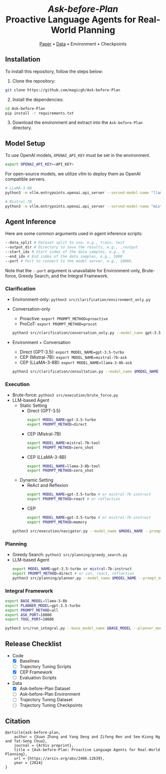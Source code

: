 <h1 align="center">
<em>Ask-before-Plan</em> <br>
Proactive Language Agents for Real-World Planning
</h1>

<p align="center">
  <a href="https://arxiv.org/abs/2406.12639">Paper</a> •
  <a href="https://huggingface.co/datasets/magicgh/Ask-before-Plan">Data</a> •
  Environment •
  Checkpoints
</p>

## Installation
To install this repository, follow the steps below:
1. Clone the repository:
```bash
git clone https://github.com/magicgh/Ask-before-Plan
```
2. Install the dependencies:
```bash
cd Ask-before-Plan
pip install -r requirements.txt
```
3. Download the environment and extract into the `Ask-before-Plan` directory.


## Model Setup
To use OpenAI models, `OPENAI_API_KEY` must be set in the environment.
```bash
export OPENAI_API_KEY=<API_KEY>
```

For open-source models, we utilize vllm to deploy them as OpenAI compatible servers.  
```bash
# LLaMA-3-8B
python3 -m vllm.entrypoints.openai.api_server --served-model-name "llama-3-8b-instruct" --model meta-llama/Meta-Llama-3-8B-Instruct --kv-cache-dtype fp8 --port 10086 --chat-template ./configs/chat_templates/llama-3-chat.jinja
```

```bash
# Mistral-7B
python3 -m vllm.entrypoints.openai.api_server --served-model-name "mistral-7b-instruct" --model mistralai/Mistral-7B-Instruct-v0.2 --kv-cache-dtype fp8 --port 10087 --chat-template ./configs/chat_templates/mistral-instruct.jinja
```  

## Agent Inference
Here are some common arguments used in agent inference scripts:
```bash
--data_split # Dataset split to use, e.g., train, test
--output_dir # Directory to save the results, e.g., ./output
--start_idx # Start index of the data samples, e.g., 0
--end_idx # End index of the data samples, e.g., 1000
--port # Port to connect to the model server, e.g., 10086.
```
Note that the `--port` argument is unavailable for Environment-only, Brute-force, Greedy Search, and the Integral Framework.

### Clarification
* Environment-only: `python3 src/clarification/environment_only.py`
* Conversation-only 
  * Proactive: `export PROMPT_METHOD=proactive`
  * ProCoT: `export PROMPT_METHOD=procot`

  ```bash
  python3 src/clarification/conversation_only.py --model_name gpt-3.5-turbo --prompt_method $PROMPT_METHOD
  ```
* Environment + Conversation
  * Direct (GPT-3.5): `export MODEL_NAME=gpt-3.5-turbo`
  * CEP (Mistral-7B): `export MODEL_NAME=mistral-7b-ask`
  * CEP (LLaMA-3-8B): `export MODEL_NAME=llama-3-8b-ask`
  ```bash
  python3 src/clarification/consultation.py --model_name $MODEL_NAME --prompt_method direct
  ```

### Execution
* Brute-force: `python3 src/execution/brute_force.py`
* LLM-based Agent
  * Static Setting
    * Direct (GPT-3.5)
      ```bash
      export MODEL_NAME=gpt-3.5-turbo
      export PROMPT_METHOD=direct
      ```
    * CEP (Mistral-7B)
      ```bash
      export MODEL_NAME=mistral-7b-tool
      export PROMPT_METHOD=zero_shot
      ```
    * CEP (LLaMA-3-8B)
      ```bash
      export MODEL_NAME=llama-3-8b-tool
      export PROMPT_METHOD=zero_shot
      ```
  * Dynamic Setting
    * ReAct and Reflexion
      ```bash
      export MODEL_NAME=gpt-3.5-turbo # or mistral-7b-instruct
      export PROMPT_METHOD=react # or reflection
      ```
    * CEP
      ```bash
      export MODEL_NAME=gpt-3.5-turbo # or mistral-7b-instruct
      export PROMPT_METHOD=memory
      ```
  ```bash
  python3 src/execution/navigator.py --model_name $MODEL_NAME --prompt_method $PROMPT_METHOD
  ```

### Planning
* Greedy Search: `python3 src/planning/greedy_search.py`
* LLM-based Agent
  ```bash
  export MODEL_NAME=gpt-3.5-turbo or mistral-7b-instruct
  export PROMPT_METHOD=direct # or cot, react, reflection
  python3 src/planning/planner.py --model_name $MODEL_NAME --prompt_method $PROMPT_METHOD
  ```
### Integral Framework
```bash
export BASE_MODEL=llama-3-8b
export PLANNER_MODEL=gpt-3.5-turbo
export PROMPT_METHOD=all
export ASK_PORT=10086
export TOOL_PORT=10086

python3 src/run_integral.py --base_model_name $BASE_MODEL --planner_model_name $PLANNER_MODEL --prompt_method $PROMPT_METHOD --ask_port $ASK_PORT --tool_port $TOOL_PORT
```

## Release Checklist
* Code
  - [x] Baselines
  - [ ] Trajectory Tuning Scripts
  - [x] CEP Framework
  - [ ] Evaluation Scripts
* Data
  - [x] Ask-before-Plan Dataset
  - [ ] Ask-before-Plan Environment
  - [ ] Trajectory Tuning Dataset
  - [ ] Trajectory Tuning Checkpoints

## Citation
```
@article{ask-before-plan,
    author = {Xuan Zhang and Yang Deng and Zifeng Ren and See-Kiong Ng and Tat-Seng Chua},
    journal = {ArXiv preprint},
    title = {Ask-before-Plan: Proactive Language Agents for Real-World Planning},
    url = {https://arxiv.org/abs/2406.12639},
    year = {2024}
}
```
